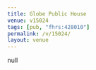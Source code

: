 ```yaml
---
title: Globe Public House
venue: v15024
tags: [pub, "fhrs:428010"]
permalink: /v/15024/
layout: venue
---
```

null